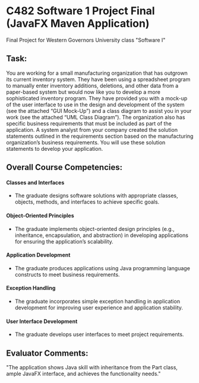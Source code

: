 # C482 Software 1 Project Final (JavaFX Maven Application)
Final Project for Western Governors University class "Software I"

## Task:

  You are working for a small manufacturing organization that has outgrown its current inventory system. They have been using a spreadsheet program to manually enter inventory additions, deletions, and other data from a paper-based system but would now like you to develop a more sophisticated inventory program. They have provided you with a mock-up of the user interface to use in the design and development of the system (see the attached “GUI Mock-Up”) and a class diagram to assist you in your work (see the attached “UML Class Diagram”). The organization also has specific business requirements that must be included as part of the application. A system analyst from your company created the solution statements outlined in the requirements section based on the manufacturing organization’s business requirements. You will use these solution statements to develop your application.

## Overall Course Competencies:

#### Classes and Interfaces

* The graduate designs software solutions with appropriate classes, objects, methods, and interfaces to achieve specific goals.

#### Object-Oriented Principles

* The graduate implements object-oriented design principles (e.g., inheritance, encapsulation, and abstraction) in developing applications for ensuring the application’s scalability.

#### Application Development

* The graduate produces applications using Java programming language constructs to meet business requirements.

#### Exception Handling

* The graduate incorporates simple exception handling in application development for improving user experience and application stability.

#### User Interface Development

* The graduate develops user interfaces to meet project requirements.

## Evaluator Comments:

"The application shows Java skill with inheritance from the Part class, ample JavaFX interface, and achieves the functionality needs."
